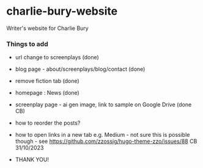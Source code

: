 # charlie-bury-website
Writer's website for Charlie Bury


### Things to add
- url change to screenplays (done)
- blog page - about/screenplays/blog/contact (done)
- remove fiction tab (done)
- homepage : News (done)
- screenplay page - ai gen image, link to sample on Google Drive (done CB)
- how to reorder the posts? 
- how to open links in a new tab e.g. Medium - not sure this is possible though - see https://github.com/zzossig/hugo-theme-zzo/issues/88 CB 31/10/2023

- THANK YOU!
